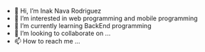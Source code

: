 - 👋 Hi, I’m Inak Nava Rodriguez
- 👀 I’m interested in web programming and mobile programming 
- 🌱 I’m currently learning BackEnd programming
- 💞️ I’m looking to collaborate on ...
- 📫 How to reach me ...

<!---
NavaSan/NavaSan is a ✨ special ✨ repository because its `README.md` (this file) appears on your GitHub profile.
You can click the Preview link to take a look at your changes.
--->
